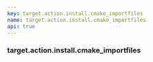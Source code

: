 ```yaml
---
key: target.action.install.cmake_importfiles
name: target.action.install.cmake_importfiles
api: true
---
```


### target.action.install.cmake_importfiles
